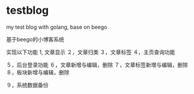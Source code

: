 # testblog
my test blog with golang, base on beego

基于beego的小博客系统

实现以下功能
1, 文章显示
２，文章归类
３，文章标签
４，主页查询功能

５，后台登录功能
６，文章新增与编辑，删除
７，文章标签新增与编辑，删除
８，板块新增与编辑，删除

９，系统数据备份
